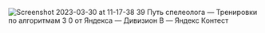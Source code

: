 ![Screenshot 2023-03-30 at 11-17-38 39  Путь спелеолога — Тренировки по алгоритмам 3 0 от Яндекса — Дивизион B — Яндекс Контест](https://user-images.githubusercontent.com/88425424/228774146-799e5b3d-9859-43a5-ac18-2d39359463a0.png)
